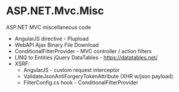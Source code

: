 # ASP.NET.Mvc.Misc
ASP.NET MVC miscellaneous code

- AngularJS directive - Plupload
- WebAPI Ajax Binary File Download
- ConditionalFilterProvider -  MVC controller / action filters
- LINQ to Entities jQuery DataTables - https://datatables.net/
- XSRF:
    - AngularJS - custom request interceptor
    - ValidateJsonAntiForgeryTokenAttribute (XHR w/json payload)
    - FilterConfig.cs hook - ConditionalFilterProvider